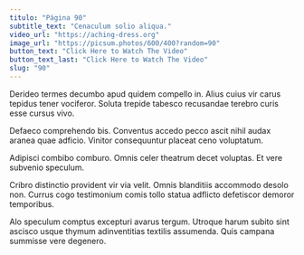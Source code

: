 ```yaml
---
titulo: "Página 90"
subtitle_text: "Cenaculum solio aliqua."
video_url: "https://aching-dress.org"
image_url: "https://picsum.photos/600/400?random=90"
button_text: "Click Here to Watch The Video"
button_text_last: "Click Here to Watch The Video"
slug: "90"
---
```


Derideo termes decumbo apud quidem compello in. Alius cuius vir carus tepidus tener vociferor. Soluta trepide tabesco recusandae terebro curis esse cursus vivo.

Defaeco comprehendo bis. Conventus accedo pecco ascit nihil audax aranea quae adficio. Vinitor consequuntur placeat ceno voluptatum.

Adipisci combibo comburo. Omnis celer theatrum decet voluptas. Et vere subvenio speculum.

Cribro distinctio provident vir via velit. Omnis blanditiis accommodo desolo non. Currus cogo testimonium comis tollo statua adflicto defetiscor demoror temporibus.

Alo speculum comptus excepturi avarus tergum. Utroque harum subito sint ascisco usque thymum adinventitias textilis assumenda. Quis campana summisse vere degenero.

